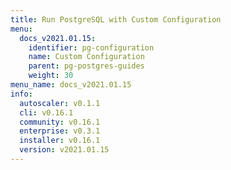 ```yaml
---
title: Run PostgreSQL with Custom Configuration
menu:
  docs_v2021.01.15:
    identifier: pg-configuration
    name: Custom Configuration
    parent: pg-postgres-guides
    weight: 30
menu_name: docs_v2021.01.15
info:
  autoscaler: v0.1.1
  cli: v0.16.1
  community: v0.16.1
  enterprise: v0.3.1
  installer: v0.16.1
  version: v2021.01.15
---
```


